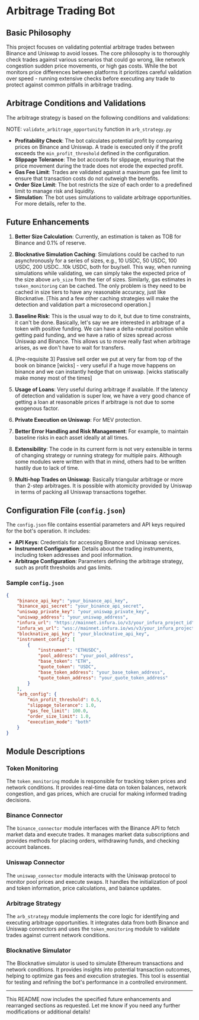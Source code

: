 # Arbitrage Trading Bot

## Basic Philosophy

This project focuses on validating potential arbitrage trades between Binance and Uniswap to avoid losses. The core philosophy is to thoroughly check trades against various scenarios that could go wrong, like network congestion sudden price movements, or high gas costs. While the bot monitors price differences between platforms it prioritizes careful validation over speed - running extensive checks before executing any trade to protect against common pitfalls in arbitrage trading.

## Arbitrage Conditions and Validations

The arbitrage strategy is based on the following conditions and validations:

NOTE: `validate_arbitrage_opportunity` function in `arb_strategy.py`

- **Profitability Check**: The bot calculates potential profit by comparing prices on Binance and Uniswap. A trade is executed only if the profit exceeds the `min_profit_threshold` defined in the configuration.
- **Slippage Tolerance**: The bot accounts for slippage, ensuring that the price movement during the trade does not erode the expected profit.
- **Gas Fee Limit**: Trades are validated against a maximum gas fee limit to ensure that transaction costs do not outweigh the benefits.
- **Order Size Limit**: The bot restricts the size of each order to a predefined limit to manage risk and liquidity.
- **Simulation**: The bot uses simulations to validate arbitrage opportunities. For more details, refer to the.

## Future Enhancements

1. **Better Size Calculation**: Currently, an estimation is taken as TOB for Binance and 0.1% of reserve.

2. **Blocknative Simulation Caching**: Simulations could be cached to run asynchronously for a series of sizes, e.g., 10 USDC, 50 USDC, 100 USDC, 200 USDC...10k USDC, both for buy/sell. This way, when running simulations while validating, we can simply take the expected price of the size above `arb_size` from the tier of sizes. Similarly, gas estimates in `token_monitoring` can be cached. The only problem is they need to be cached in size tiers to have any reasonable accuracy, just like Blocknative. [This and a few other caching strategies will make the detection and validation part a microsecond operation.]

3. **Baseline Risk**: This is the usual way to do it, but due to time constraints, it can't be done. Basically, let's say we are interested in arbitrage of a token with positive funding. We can have a delta-neutral position while getting paid funding, and we have a ratio of sizes spread across Uniswap and Binance. This allows us to move really fast when arbitrage arises, as we don't have to wait for transfers.

4. [Pre-requisite 3] Passive sell order we put at very far from top of the book on binance [wicks] - very useful if a huge move happens on binance and we can instantly hedge that on uniswap. [wicks statiscally make money most of the times]

5. **Usage of Loans**: Very useful during arbitrage if available. If the latency of detection and validation is super low, we have a very good chance of getting a loan at reasonable prices if arbitrage is not due to some exogenous factor.

6. **Private Execution on Uniswap**: For MEV protection.

7. **Better Error Handling and Risk Management**: For example, to maintain baseline risks in each asset ideally at all times.

8. **Extensibility**: The code in its current form is not very extensible in terms of changing strategy or running strategy for multiple pairs. Although some modules were written with that in mind, others had to be written hastily due to lack of time.

9. **Multi-hop Trades on Uniswap**: Basically triangular arbitrage or more than 2-step arbitrages. It is possible with atomicity provided by Uniswap in terms of packing all Uniswap transactions together.

## Configuration File (`config.json`)

The `config.json` file contains essential parameters and API keys required for the bot's operation. It includes:

- **API Keys**: Credentials for accessing Binance and Uniswap services.
- **Instrument Configuration**: Details about the trading instruments, including token addresses and pool information.
- **Arbitrage Configuration**: Parameters defining the arbitrage strategy, such as profit thresholds and gas limits.

### Sample `config.json`

```json
{
    "binance_api_key": "your_binance_api_key",
    "binance_api_secret": "your_binance_api_secret",
    "uniswap_private_key": "your_uniswap_private_key",
    "uniswap_address": "your_uniswap_address",
    "infura_url": "https://mainnet.infura.io/v3/your_infura_project_id",
    "infura_ws_url": "wss://mainnet.infura.io/ws/v3/your_infura_project_id",
    "blocknative_api_key": "your_blocknative_api_key",
    "instrument_config": [
        {
            "instrument": "ETHUSDC",
            "pool_address": "your_pool_address",
            "base_token": "ETH",
            "quote_token": "USDC",
            "base_token_address": "your_base_token_address",
            "quote_token_address": "your_quote_token_address"
        }
    ],
    "arb_config": {
        "min_profit_threshold": 0.5,
        "slippage_tolerance": 1.0,
        "gas_fee_limit": 100.0,
        "order_size_limit": 1.0,
        "execution_mode": "both"
    }
}
```

## Module Descriptions

### Token Monitoring

The `token_monitoring` module is responsible for tracking token prices and network conditions. It provides real-time data on token balances, network congestion, and gas prices, which are crucial for making informed trading decisions.

### Binance Connector

The `binance_connector` module interfaces with the Binance API to fetch market data and execute trades. It manages market data subscriptions and provides methods for placing orders, withdrawing funds, and checking account balances.

### Uniswap Connector

The `uniswap_connector` module interacts with the Uniswap protocol to monitor pool prices and execute swaps. It handles the initialization of pool and token information, price calculations, and balance updates.

### Arbitrage Strategy

The `arb_strategy` module implements the core logic for identifying and executing arbitrage opportunities. It integrates data from both Binance and Uniswap connectors and uses the `token_monitoring` module to validate trades against current network conditions.

### Blocknative Simulator

The Blocknative simulator is used to simulate Ethereum transactions and network conditions. It provides insights into potential transaction outcomes, helping to optimize gas fees and execution strategies. This tool is essential for testing and refining the bot's performance in a controlled environment.

---

This README now includes the specified future enhancements and rearranged sections as requested. Let me know if you need any further modifications or additional details!
